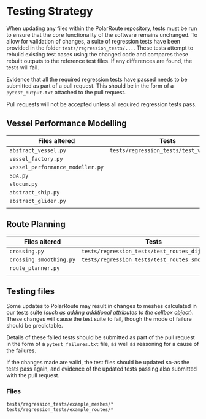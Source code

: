 # Testing Strategy
When updating any files within the PolarRoute repository, tests must be run to ensure that the core functionality of the software remains unchanged. To allow for validation of changes, a suite of regression tests have been provided in the folder `tests/regression_tests/...`. These tests attempt to rebuild existing test cases using the changed code and compares these rebuilt outputs to the reference test files. If any differences are found, the tests will fail. 

Evidence that all the required regression tests have passed needs to be submitted as part of a pull request. This should be in the form of a `pytest_output.txt` attached to the pull request. 

Pull requests will not be accepted unless all required regression tests pass.

## Vessel Performance Modelling
| **Files altered**                | **Tests**                               |
|----------------------------------|-----------------------------------------|
| `abstract_vessel.py`             | `tests/regression_tests/test_vessel.py` |
| `vessel_factory.py`              |                                         |
| `vessel_performance_modeller.py` |                                         |
| `SDA.py`                         |                                         |
| `slocum.py`                      |                                         |
| `abstract_ship.py`               |                                         |
| `abstract_glider.py`             |                                         |
|                                  |                                         |



## Route Planning
| **Files altered**       | **Tests**                                        |
|-------------------------|--------------------------------------------------|
| `crossing.py`           | `tests/regression_tests/test_routes_dijkstra.py` |
| `crossing_smoothing.py` | `tests/regression_tests/test_routes_smoothed.py` |
| `route_planner.py`      |                                                  |
|                         |                                                  |


## Testing files
Some updates to PolarRoute may result in changes to meshes calculated in our tests suite (*such as adding additional attributes to the cellbox object*). These changes will cause the test suite to fail, though the mode of failure should be predictable. 

Details of these failed tests should be submitted as part of the pull request in the form of a `pytest_failures.txt` file, as well as reasoning for a cause of the failures.

If the changes made are valid, the test files should be updated so-as the tests pass again, and evidence of the updated tests passing also submitted with the pull request. 

### Files

`tests/regression_tests/example_meshes/*` 
`tests/regression_tests/example_routes/*` 
